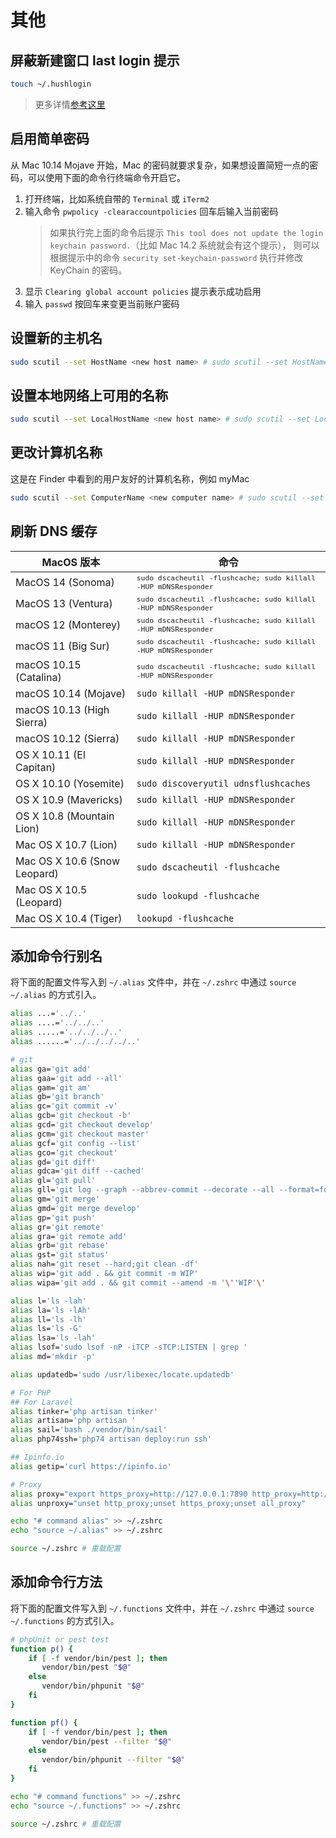 # 其他

## 屏蔽新建窗口 last login 提示

```bash
touch ~/.hushlogin
```

> 更多详情[参考这里](http://osxdaily.com/2010/06/22/remove-the-last-login-message-from-the-terminal/)

## 启用简单密码

从 Mac 10.14 Mojave 开始，Mac 的密码就要求复杂，如果想设置简短一点的密码，可以使用下面的命令行终端命令开启它。

1. 打开终端，比如系统自带的 `Terminal` 或 `iTerm2`
2. 输入命令 `pwpolicy -clearaccountpolicies` 回车后输入当前密码
   > 如果执行完上面的命令后提示 `This tool does not update the login keychain password.`（比如 Mac 14.2 系统就会有这个提示）， 则可以根据提示中的命令 `security set-keychain-password` 执行并修改 KeyChain 的密码。
3. 显示 `Clearing global account policies` 提示表示成功启用
4. 输入 `passwd` 按回车来变更当前账户密码


## 设置新的主机名

```bash
sudo scutil --set HostName <new host name> # sudo scutil --set HostName mac-mini
```

## 设置本地网络上可用的名称

```bash
sudo scutil --set LocalHostName <new host name> # sudo scutil --set LocalHostName curder-mac-mini
```

## 更改计算机名称

这是在 Finder 中看到的用户友好的计算机名称，例如 myMac

```bash
sudo scutil --set ComputerName <new computer name> # sudo scutil --set ComputerName curder-mac-mini 
```

## 刷新 DNS 缓存

| MacOS 版本                     | 命令                                                                             |
|------------------------------|--------------------------------------------------------------------------------|
| MacOS 14 (Sonoma)            | <small>`sudo dscacheutil -flushcache; sudo killall -HUP mDNSResponder`</small> |
| MacOS 13 (Ventura)           | <small>`sudo dscacheutil -flushcache; sudo killall -HUP mDNSResponder`</small> |
| macOS 12 (Monterey)          | <small>`sudo dscacheutil -flushcache; sudo killall -HUP mDNSResponder`</small> |
| macOS 11 (Big Sur)           | <small>`sudo dscacheutil -flushcache; sudo killall -HUP mDNSResponder`</small> |
| macOS 10.15 (Catalina)       | <small>`sudo dscacheutil -flushcache; sudo killall -HUP mDNSResponder`</small> |
| macOS 10.14 (Mojave)	        | `sudo killall -HUP mDNSResponder`                                              |
| macOS 10.13 (High Sierra)    | 	`sudo killall -HUP mDNSResponder`                                             |
| macOS 10.12 (Sierra)	        | `sudo killall -HUP mDNSResponder`                                              |
| OS X 10.11 (El Capitan)	     | `sudo killall -HUP mDNSResponder`                                              |
| OS X 10.10 (Yosemite)        | 	`sudo discoveryutil udnsflushcaches`                                          |
| OS X 10.9 (Mavericks)        | 	`sudo killall -HUP mDNSResponder`                                             |
| OS X 10.8 (Mountain Lion)    | 	`sudo killall -HUP mDNSResponder`                                             |
| Mac OS X 10.7 (Lion)         | 	`sudo killall -HUP mDNSResponder`                                             |
| Mac OS X 10.6 (Snow Leopard) | 	`sudo dscacheutil -flushcache`                                                |
| Mac OS X 10.5 (Leopard)      | 	`sudo lookupd -flushcache`                                                    |
| Mac OS X 10.4 (Tiger)        | 	`lookupd -flushcache`                                                         |

## 添加命令行别名

将下面的配置文件写入到 `~/.alias` 文件中，并在 `~/.zshrc` 中通过 `source ~/.alias` 的方式引入。

```bash
alias ...='../..'
alias ....='../../..'
alias .....='../../../..'
alias ......='../../../../..'

# git
alias ga='git add'
alias gaa='git add --all'
alias gam='git am'
alias gb='git branch'
alias gc='git commit -v'
alias gcb='git checkout -b'
alias gcd='git checkout develop'
alias gcm='git checkout master'
alias gcf='git config --list'
alias gco='git checkout'
alias gd='git diff'
alias gdca='git diff --cached'
alias gl='git pull'
alias gll='git log --graph --abbrev-commit --decorate --all --format=format:'\''%C(bold blue)%h%C(reset) - %C(bold cyan)%aD%C(dim white) - %an%C(reset) %C(bold green)(%ar)%C(reset)%C(bold yellow)%d%C(reset)%n %C(white)%s%C(reset)'\'
alias gm='git merge'
alias gmd='git merge develop'
alias gp='git push'
alias gr='git remote'
alias gra='git remote add'
alias grb='git rebase'
alias gst='git status'
alias nah='git reset --hard;git clean -df'
alias wip='git add . && git commit -m WIP'
alias wipa='git add . && git commit --amend -m '\''WIP'\'

alias l='ls -lah'
alias la='ls -lAh'
alias ll='ls -lh'
alias ls='ls -G'
alias lsa='ls -lah'
alias lsof='sudo lsof -nP -iTCP -sTCP:LISTEN | grep '
alias md='mkdir -p'

alias updatedb='sudo /usr/libexec/locate.updatedb'

# For PHP
## For Laravel
alias tinker='php artisan tinker'
alias artisan='php artisan '
alias sail='bash ./vendor/bin/sail'
alias php74ssh='php74 artisan deploy:run ssh'

## Ipinfo.io
alias getip='curl https://ipinfo.io'

# Proxy
alias proxy="export https_proxy=http://127.0.0.1:7890 http_proxy=http://127.0.0.1:7890 all_proxy=socks5://127.0.0.1:7890"
alias unproxy="unset http_proxy;unset https_proxy;unset all_proxy"
```

```bash
echo "# command alias" >> ~/.zshrc
echo "source ~/.alias" >> ~/.zshrc

source ~/.zshrc # 重载配置
```


## 添加命令行方法

将下面的配置文件写入到 `~/.functions` 文件中，并在 `~/.zshrc` 中通过 `source ~/.functions` 的方式引入。

```bash
# phpUnit or pest test
function p() {
    if [ -f vendor/bin/pest ]; then
       vendor/bin/pest "$@"
    else
       vendor/bin/phpunit "$@"
    fi
}

function pf() {
    if [ -f vendor/bin/pest ]; then
       vendor/bin/pest --filter "$@"
    else
       vendor/bin/phpunit --filter "$@"
    fi
}
```


```bash
echo "# command functions" >> ~/.zshrc
echo "source ~/.functions" >> ~/.zshrc

source ~/.zshrc # 重载配置
```